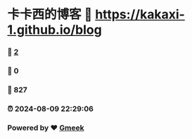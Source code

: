 # 卡卡西的博客 :link: https://kakaxi-1.github.io/blog 
### :page_facing_up: [2](https://kakaxi-1.github.io/blog/tag.html) 
### :speech_balloon: 0 
### :hibiscus: 827 
### :alarm_clock: 2024-08-09 22:29:06 
### Powered by :heart: [Gmeek](https://github.com/Meekdai/Gmeek)
